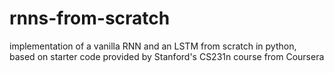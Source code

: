 # rnns-from-scratch
implementation of a vanilla RNN and an LSTM from scratch in python, based on starter code provided by Stanford's CS231n course from Coursera
